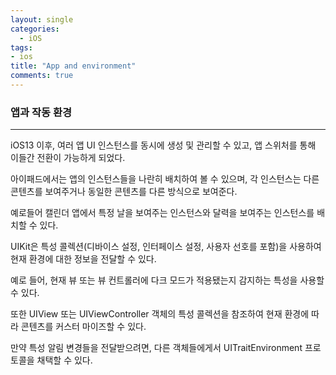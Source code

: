 ```yaml
---
layout: single
categories:
  - iOS
tags:
- ios
title: "App and environment"
comments: true
---
```


### 앱과 작동 환경

<hr/>

iOS13 이후, 여러 앱 UI 인스턴스를 동시에 생성 및 관리할 수 있고, 앱 스위처를 통해 이들간 전환이 가능하게 되었다.

아이패드에서는 앱의 인스턴스들을 나란히 배치하여 볼 수 있으며, 각 인스턴스는 다른 콘텐츠를 보여주거나 동일한 콘텐츠를 다른 방식으로 보여준다.

예로들어 캘린더 앱에서 특정 날을 보여주는 인스턴스와 달력을 보여주는 인스턴스를 배치할 수 있다.

UIKit은 특성 콜렉션(디바이스 설정, 인터페이스 설정, 사용자 선호를 포함)을 사용하여 현재 환경에 대한 정보을 전달할 수 있다.

예로 들어, 현재 뷰 또는 뷰 컨트롤러에 다크 모드가 적용됐는지 감지하는 특성을 사용할 수 있다.

또한 UIView 또는 UIViewController 객체의 특성 콜렉션을 참조하여 현재 환경에  따라 콘텐츠를 커스터 마이즈할 수 있다.

만약 특성 알림 변경들을 전달받으려면, 다른 객체들에게서 UITraitEnvironment 프로토콜을 채택할 수 있다.